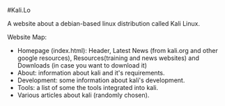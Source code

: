 #Kali.Lo

A website about a debian-based linux distribution called Kali Linux.

Website Map:
- Homepage (index.html): Header, Latest News (from kali.org and other google resources), Resources(training and news websites) and Downloads (in case you want to download it)
- About: information about kali and it's requirements.
- Development: some information about kali's development.
- Tools: a list of some the tools integrated into kali.
- Various articles about kali (randomly chosen).
